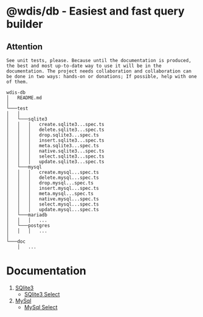 # @wdis/db - Easiest and fast query builder

## Attention
`
See unit tests, please.
Because until the documentation is produced, the best and most up-to-date way to use it will be in the documentation.
The project needs collaboration and collaboration can be done in two ways: hands-on or donations; If possible, help with one of them.
`

```
wdis-db
│   README.md    
│
└───test
│   │
│   └───sqlite3
│   │   │   create.sqlite3...spec.ts
│   │   │   delete.sqlite3...spec.ts
│   │   │   drop.sqlite3...spec.ts
│   │   │   insert.sqlite3...spec.ts
│   │   │   meta.sqlite3...spec.ts
│   │   │   native.sqlite3...spec.ts
│   │   │   select.sqlite3...spec.ts
│   │   │   update.sqlite3...spec.ts
│   └───mysql
│   │   │   create.mysql...spec.ts
│   │   │   delete.mysql...spec.ts
│   │   │   drop.mysql...spec.ts
│   │   │   insert.mysql...spec.ts
│   │   │   meta.mysql...spec.ts
│   │   │   native.mysql...spec.ts
│   │   │   select.mysql...spec.ts
│   │   │   update.mysql...spec.ts
│   └───mariadb
│   │   │   ...
│   └───postgres
│   │   │   ...
│
└───doc
    │   ...
```

# Documentation

1. [SQlite3](sqlite3/readme.md)
    - [SQlite3 Select](sqlite3/select.sqlite3.wdis.db.md)
1. [MySql](mysql/readme.md)
    - [MySql Select](mysql/select.mysql.wdis.db.md)


